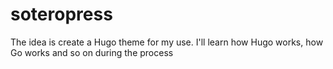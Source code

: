 # soteropress
The idea is create a Hugo theme for my  use. I'll learn how Hugo works, how Go works and so on during the process

